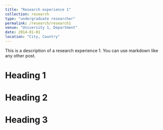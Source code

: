 ```yaml
---
title: "Research experience 1"
collection: research
type: "undergraduate researcher"
permalink: /research/research1
venue: "University 1, Department"
date: 2014-01-01
location: "City, Country"
---
```


This is a description of a research experience 1. You can use markdown like any other post.

Heading 1
======

Heading 2
======

Heading 3
======